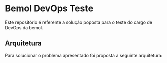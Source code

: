 # Bemol DevOps Teste

Este repositório é referente a solução poposta para o teste do cargo de DevOps da bemol.

## Arquitetura

Para solucionar o problema apresentado foi proposta a seguinte arquitetura:





